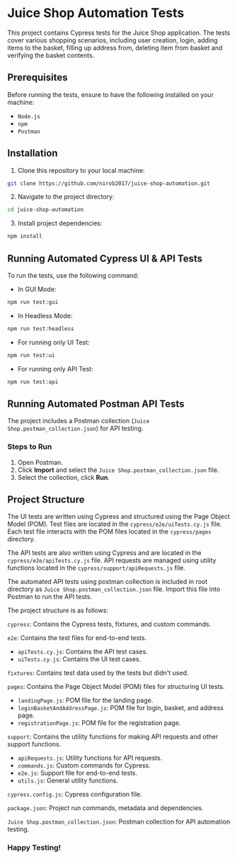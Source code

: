 # Juice Shop Automation Tests

This project contains Cypress tests for the Juice Shop application. The tests cover various shopping scenarios, including user creation, login, adding items to the basket, filling up address from, deleting item from basket and verifying the basket contents.

## Prerequisites

Before running the tests, ensure to have the following installed on your machine:

- `Node.js`
- `npm`
- `Postman`

## Installation

1. Clone this repository to your local machine:
```bash
git clone https://github.com/nirob2017/juice-shop-automation.git
```
2. Navigate to the project directory:
```bash
cd juice-shop-automation
```
3. Install project dependencies:
```bash
npm install
```

## Running Automated Cypress UI & API Tests
To run the tests, use the following command:

- In GUI Mode:
```bash
npm run test:gui
```
- In Headless Mode:
```bash
npm run test:headless
```
- For running only UI Test:
```bash
npm run test:ui
```
- For running only API Test:
```bash
npm run test:api
```
## Running Automated Postman API Tests

The project includes a Postman collection (`Juice Shop.postman_collection.json`) for API testing.

### Steps to Run

1. Open Postman.
2. Click **Import** and select the `Juice Shop.postman_collection.json` file.
3. Select the collection, click **Run**.


## Project Structure

The UI tests are written using Cypress and structured using the Page Object Model (POM). Test files are located in the `cypress/e2e/uiTests.cy.js` file. Each test file interacts with the POM files located in the `cypress/pages` directory.

The API tests are also written using Cypress and are located in the `cypress/e2e/apiTests.cy.js` file. API requests are managed using utility functions located in the `cypress/support/apiRequests.js` file.

The automated API tests using postman collection is included in root directory as `Juice Shop.postman_collection.json` file. Import this file into Postman to run the API tests.

The project structure is as follows:

`cypress`: Contains the Cypress tests, fixtures, and custom commands.

`e2e`: Contains the test files for end-to-end tests.
- `apiTests.cy.js`: Contains the API test cases.
- `uiTests.cy.js`: Contains the UI test cases.

`fixtures`: Contains test data used by the tests but didn't used.

`pages`: Contains the Page Object Model (POM) files for structuring UI tests.

- `landingPage.js`: POM file for the landing page.
- `loginBasketAndAddressPage.js`: POM file for login, basket, and address page.
- `registrationPage.js`: POM file for the registration page.

`support`: Contains the utility functions for making API requests and other support functions.

- `apiRequests.js`: Utility functions for API requests.
- `commands.js`: Custom commands for Cypress.
- `e2e.js`: Support file for end-to-end tests.
- `utils.js`: General utility functions.

`cypress.config.js`: Cypress configuration file.

`package.json`: Project run commands, metadata and dependencies.

`Juice Shop.postman_collection.json`: Postman collection for API automation testing.

### Happy Testing!
